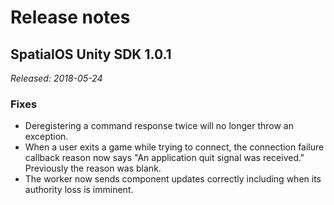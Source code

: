 # Release notes

## SpatialOS Unity SDK 1.0.1
_Released: 2018-05-24_


### Fixes

* Deregistering a command response twice will no longer throw an exception.
* When a user exits a game while trying to connect, the connection failure callback reason now says "An application quit signal was received." Previously the reason was blank.
* The worker now sends component updates correctly including when its authority loss is imminent.



